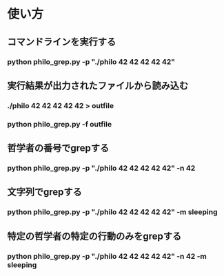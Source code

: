 # 使い方
## コマンドラインを実行する
### python philo_grep.py -p "./philo 42 42 42 42 42"
## 実行結果が出力されたファイルから読み込む
### ./philo 42 42 42 42 42 > outfile
### python philo_grep.py -f outfile
## 哲学者の番号でgrepする
### python philo_grep.py -p "./philo 42 42 42 42 42" -n 42
## 文字列でgrepする
### python philo_grep.py -p "./philo 42 42 42 42 42" -m sleeping
## 特定の哲学者の特定の行動のみをgrepする
### python philo_grep.py -p "./philo 42 42 42 42 42" -n 42 -m sleeping
